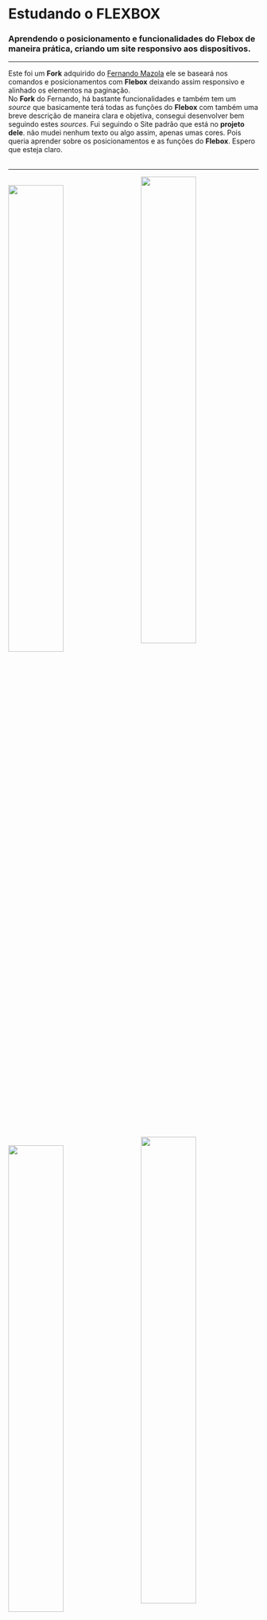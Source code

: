 <h1>Estudando o FLEXBOX</h1>
<h3>Aprendendo o posicionamento e funcionalidades do <b>Flebox</b> de maneira prática, criando um site responsivo aos dispositivos.</h3>

---

Este foi um <b>Fork</b> adquirido do [Fernando Mazola](https://github.com/fernandomazola-student) ele se baseará nos comandos e posicionamentos com <b>Flebox</b> deixando assim responsivo e alinhado os elementos na paginação.<br/>
No <b>Fork</b> do Fernando, há bastante funcionalidades e também tem um <i>source</i> que basicamente terá todas as funções do <b>Flebox</b> com também uma breve descrição de maneira clara e objetiva, consegui desenvolver bem seguindo estes <i>sources</i>. Fui seguindo o Site padrão que está no <b>projeto dele</b>. não mudei nenhum texto ou algo assim, apenas umas cores. Pois queria aprender sobre os posicionamentos e as funções do <b>Flebox</b>. Espero que esteja claro. <br/><br/>

---

<img src ="https://raw.githubusercontent.com/elvissouza/Learning-Flexbox/master/assets/websiteDemo2.png" height= "49%" width= "47%" align="right"><br/>
<img src ="https://raw.githubusercontent.com/elvissouza/Learning-Flexbox/master/assets/websiteDemo.png" height= "49%" width= "47%"> <br/>
<img src ="https://raw.githubusercontent.com/elvissouza/Learning-Flexbox/master/assets/websiteDemo4.png" height= "49%" width= "47%px" align="right"><br/>
<img src ="https://raw.githubusercontent.com/elvissouza/Learning-Flexbox/master/assets/websiteDemo3.png" height= "49%" width= "47%"><br/>

---

<b>Creditos total para [Fernando Mazola](https://github.com/fernandomazola-student). Obrigado!!</b> 
